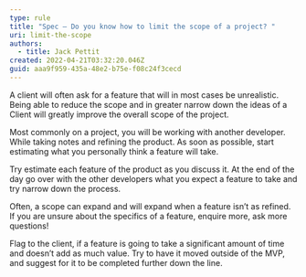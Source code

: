 ```yaml
---
type: rule
title: "Spec – Do you know how to limit the scope of a project? "
uri: limit-the-scope
authors:
  - title: Jack Pettit
created: 2022-04-21T03:32:20.046Z
guid: aaa9f959-435a-48e2-b75e-f08c24f3cecd
---
```

A client will often ask for a feature that will in most cases be unrealistic. Being able to reduce the scope and in greater narrow down the ideas of a Client will greatly improve the overall scope of the project.

<!--endintro-->

Most commonly on a project, you will be working with another developer. While taking notes and refining the product. As soon as possible, start estimating what you personally think a feature will take. 

Try estimate each feature of the product as you discuss it. At the end of the day go over with the other developers what you expect a feature to take and try narrow down the process. 

Often, a scope can expand and will expand when a feature isn’t as refined. If you are unsure about the specifics of a feature, enquire more, ask more questions!

Flag to the client, if a feature is going to take a significant amount of time and doesn’t add as much value. Try to have it moved outside of the MVP, and suggest for it to be completed further down the line.